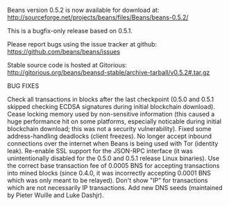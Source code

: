 Beans version 0.5.2 is now available for download at:
http://sourceforge.net/projects/beans/files/Beans/beans-0.5.2/

This is a bugfix-only release based on 0.5.1.

Please report bugs using the issue tracker at github:
https://github.com/beans/beans/issues

Stable source code is hosted at Gitorious:
http://gitorious.org/beans/beansd-stable/archive-tarball/v0.5.2#.tar.gz

BUG FIXES

Check all transactions in blocks after the last checkpoint (0.5.0 and 0.5.1 skipped checking ECDSA signatures during initial blockchain download).
Cease locking memory used by non-sensitive information (this caused a huge performance hit on some platforms, especially noticable during initial blockchain download; this was
not a security vulnerability).
Fixed some address-handling deadlocks (client freezes).
No longer accept inbound connections over the internet when Beans is being used with Tor (identity leak).
Re-enable SSL support for the JSON-RPC interface (it was unintentionally disabled for the 0.5.0 and 0.5.1 release Linux binaries).
Use the correct base transaction fee of 0.0005 BNS for accepting transactions into mined blocks (since 0.4.0, it was incorrectly accepting 0.0001 BNS which was only meant to be relayed).
Don't show "IP" for transactions which are not necessarily IP transactions.
Add new DNS seeds (maintained by Pieter Wuille and Luke Dashjr).
